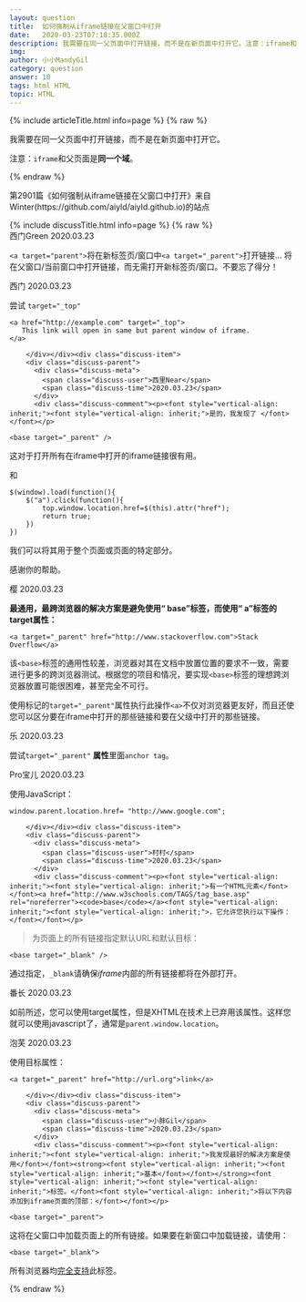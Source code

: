 ```yaml
---
layout: question
title:  如何强制从iframe链接在父窗口中打开
date:   2020-03-23T07:18:35.000Z
description: 我需要在同一父页面中打开链接，而不是在新页面中打开它。注意：iframe和父页面是同一个域。...
img: 
author: 小小MandyGil
category: question
answer: 10
tags: html HTML
topic: HTML
---
```

<div class="article-root">
  <div class="article">
    {% include articleTitle.html info=page %}
    {% raw %}
    <div class="article-content"><p><font style="vertical-align: inherit;"><font style="vertical-align: inherit;">我需要在同一父页面中打开链接，而不是在新页面中打开它。</font></font></p>

<p><font style="vertical-align: inherit;"><font style="vertical-align: inherit;">注意：</font></font><code>iframe</code><font style="vertical-align: inherit;"><font style="vertical-align: inherit;">和父页面是</font></font><strong><font style="vertical-align: inherit;"><font style="vertical-align: inherit;">同一个域</font></font></strong><font style="vertical-align: inherit;"><font style="vertical-align: inherit;">。</font></font></p></div>
    {% endraw %}
  </div>
  <p class="winter_mark">第2901篇《如何强制从iframe链接在父窗口中打开》来自Winter(https://github.com/aiyld/aiyld.github.io)的站点</p>
  <div class="discuss-wrapper">
    {% include discussTitle.html info=page %}
    {% raw %}
    <div class="discuss-list">
    <div class="discuss-item">
        <div class="discuss-parent">
          <div class="discuss-meta">
            <span class="discuss-user">西门Green</span>
            <span class="discuss-time">2020.03.23</span>
          </div>
          <div class="discuss-comment"><p><code>&lt;a target="parent"&gt;</code><font style="vertical-align: inherit;"><font style="vertical-align: inherit;">将在新标签页/窗口中</font></font><code>&lt;a target="_parent"&gt;</code><font style="vertical-align: inherit;"><font style="vertical-align: inherit;">打开链接</font><font style="vertical-align: inherit;">... </font><font style="vertical-align: inherit;">将在父窗口/当前窗口中打开链接，而无需打开新标签页/窗口。</font><font style="vertical-align: inherit;">不要忘了得分！</font></font></p></div>
        </div></div><div class="discuss-item">
        <div class="discuss-parent">
          <div class="discuss-meta">
            <span class="discuss-user">西门</span>
            <span class="discuss-time">2020.03.23</span>
          </div>
          <div class="discuss-comment"><p><font style="vertical-align: inherit;"><font style="vertical-align: inherit;">尝试 </font></font><code>target="_top"</code></p>

<pre><code>&lt;a href="http://example.com" target="_top"&gt;<font></font>
   This link will open in same but parent window of iframe.<font></font>
&lt;/a&gt;<font></font>
</code></pre></div>
        </div></div><div class="discuss-item">
        <div class="discuss-parent">
          <div class="discuss-meta">
            <span class="discuss-user">西里Near</span>
            <span class="discuss-time">2020.03.23</span>
          </div>
          <div class="discuss-comment"><p><font style="vertical-align: inherit;"><font style="vertical-align: inherit;">是的，我发现了 </font></font></p>

<pre><code>&lt;base target="_parent" /&gt;
</code></pre>

<p><font style="vertical-align: inherit;"><font style="vertical-align: inherit;">这对于打开所有在iframe中打开的iframe链接很有用。</font></font></p>

<p><font style="vertical-align: inherit;"><font style="vertical-align: inherit;">和 </font></font></p>

<pre><code>$(window).load(function(){<font></font>
    $("a").click(function(){<font></font>
        top.window.location.href=$(this).attr("href");<font></font>
        return true;<font></font>
    })<font></font>
})<font></font>
</code></pre>

<p><font style="vertical-align: inherit;"><font style="vertical-align: inherit;">我们可以将其用于整个页面或页面的特定部分。</font></font></p>

<p><font style="vertical-align: inherit;"><font style="vertical-align: inherit;">感谢你的帮助。</font></font></p></div>
        </div></div><div class="discuss-item">
        <div class="discuss-parent">
          <div class="discuss-meta">
            <span class="discuss-user">樱</span>
            <span class="discuss-time">2020.03.23</span>
          </div>
          <div class="discuss-comment"><p><strong><font style="vertical-align: inherit;"><font style="vertical-align: inherit;">最通用，最跨浏览器的解决方案是避免使用“ base”标签，而使用“ a”标签的target属性：</font></font></strong></p>

<pre><code>&lt;a target="_parent" href="http://www.stackoverflow.com"&gt;Stack Overflow&lt;/a&gt;
</code></pre>

<p><font style="vertical-align: inherit;"><font style="vertical-align: inherit;">该</font></font><code>&lt;base&gt;</code><font style="vertical-align: inherit;"><font style="vertical-align: inherit;">标签的通用性较差，浏览器对其在文档中放置位置的要求不一致，需要进行更多的跨浏览器测试。</font><font style="vertical-align: inherit;">根据您的项目和情况，要实现</font></font><code>&lt;base&gt;</code><font style="vertical-align: inherit;"><font style="vertical-align: inherit;">标签</font><font style="vertical-align: inherit;">的理想跨浏览器放置可能很困难，甚至完全不可行</font><font style="vertical-align: inherit;">。</font></font></p>

<p><font style="vertical-align: inherit;"><font style="vertical-align: inherit;">使用</font><font style="vertical-align: inherit;">标记</font><font style="vertical-align: inherit;">的</font></font><code>target="_parent"</code><font style="vertical-align: inherit;"><font style="vertical-align: inherit;">属性</font><font style="vertical-align: inherit;">执行此操作</font></font><code>&lt;a&gt;</code><font style="vertical-align: inherit;"><font style="vertical-align: inherit;">不仅对浏览器更友好，而且还使您可以区分要在iframe中打开的那些链接和要在父级中打开的那些链接。</font></font></p></div>
        </div></div><div class="discuss-item">
        <div class="discuss-parent">
          <div class="discuss-meta">
            <span class="discuss-user">乐</span>
            <span class="discuss-time">2020.03.23</span>
          </div>
          <div class="discuss-comment"><p><font style="vertical-align: inherit;"><font style="vertical-align: inherit;">尝试</font></font><code>target="_parent"</code> <strong><font style="vertical-align: inherit;"><font style="vertical-align: inherit;">属性</font></font></strong><font style="vertical-align: inherit;"><font style="vertical-align: inherit;">里面</font></font><code>anchor tag</code><font style="vertical-align: inherit;"><font style="vertical-align: inherit;">。</font></font></p></div>
        </div></div><div class="discuss-item">
        <div class="discuss-parent">
          <div class="discuss-meta">
            <span class="discuss-user">Pro宝儿</span>
            <span class="discuss-time">2020.03.23</span>
          </div>
          <div class="discuss-comment"><p><font style="vertical-align: inherit;"><font style="vertical-align: inherit;">使用JavaScript：</font></font></p>

<pre><code>window.parent.location.href= "http://www.google.com";
</code></pre></div>
        </div></div><div class="discuss-item">
        <div class="discuss-parent">
          <div class="discuss-meta">
            <span class="discuss-user">村村</span>
            <span class="discuss-time">2020.03.23</span>
          </div>
          <div class="discuss-comment"><p><font style="vertical-align: inherit;"><font style="vertical-align: inherit;">有一个HTML元素</font></font><a href="http://www.w3schools.com/TAGS/tag_base.asp" rel="noreferrer"><code>base</code></a><font style="vertical-align: inherit;"><font style="vertical-align: inherit;">，它允许您执行以下操作：</font></font></p>

<blockquote>
  <p><font style="vertical-align: inherit;"><font style="vertical-align: inherit;">为页面上的所有链接指定默认URL和默认目标：</font></font></p>
</blockquote>

<pre><code>&lt;base target="_blank" /&gt;
</code></pre>

<p><font style="vertical-align: inherit;"><font style="vertical-align: inherit;">通过指定，</font></font><code>_blank</code><font style="vertical-align: inherit;"><font style="vertical-align: inherit;">请确保</font></font><em><font style="vertical-align: inherit;"><font style="vertical-align: inherit;">iframe</font></font></em><font style="vertical-align: inherit;"><font style="vertical-align: inherit;">内部的所有链接</font><font style="vertical-align: inherit;">都将在外部打开。</font></font></p></div>
        </div></div><div class="discuss-item">
        <div class="discuss-parent">
          <div class="discuss-meta">
            <span class="discuss-user">番长</span>
            <span class="discuss-time">2020.03.23</span>
          </div>
          <div class="discuss-comment"><p><font style="vertical-align: inherit;"><font style="vertical-align: inherit;">如前所述，您可以使用target属性，但是XHTML在技术上已弃用该属性。</font><font style="vertical-align: inherit;">这样您就可以使用javascript了，通常是</font></font><code>parent.window.location</code><font style="vertical-align: inherit;"><font style="vertical-align: inherit;">。</font></font></p></div>
        </div></div><div class="discuss-item">
        <div class="discuss-parent">
          <div class="discuss-meta">
            <span class="discuss-user">泡芙</span>
            <span class="discuss-time">2020.03.23</span>
          </div>
          <div class="discuss-comment"><p><font style="vertical-align: inherit;"><font style="vertical-align: inherit;">使用目标属性：</font></font></p>

<pre><code>&lt;a target="_parent" href="http://url.org"&gt;link&lt;/a&gt;
</code></pre></div>
        </div></div><div class="discuss-item">
        <div class="discuss-parent">
          <div class="discuss-meta">
            <span class="discuss-user">小胖Gil</span>
            <span class="discuss-time">2020.03.23</span>
          </div>
          <div class="discuss-comment"><p><font style="vertical-align: inherit;"><font style="vertical-align: inherit;">我发现最好的解决方案是使用</font></font><strong><font style="vertical-align: inherit;"><font style="vertical-align: inherit;">基本</font></font></strong><font style="vertical-align: inherit;"><font style="vertical-align: inherit;">标签。</font><font style="vertical-align: inherit;">将以下内容添加到iframe页面的顶部：</font></font></p>

<pre><code>&lt;base target="_parent"&gt;
</code></pre>

<p><font style="vertical-align: inherit;"><font style="vertical-align: inherit;">这将在父窗口中加载页面上的所有链接。</font><font style="vertical-align: inherit;">如果要在新窗口中加载链接，请使用：</font></font></p>

<pre><code>&lt;base target="_blank"&gt;
</code></pre>

<p><font style="vertical-align: inherit;"><font style="vertical-align: inherit;">所有浏览器</font><font style="vertical-align: inherit;">均</font></font><a href="http://reference.sitepoint.com/html/base" rel="noreferrer"><font style="vertical-align: inherit;"><font style="vertical-align: inherit;">完全支持</font></font></a><font style="vertical-align: inherit;"><font style="vertical-align: inherit;">此标签</font><font style="vertical-align: inherit;">。</font></font></p></div>
        </div></div>
    </div>
    {% endraw %}
  </div>
<div>
